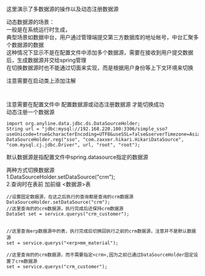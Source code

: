 这里演示了多数据源的操作以及动态注册数据源

动态数据源的场景：  
一般是在系统运行时生成，  
典型场景如数据中台，用户通过管理端提交第三方数据库的地址帐号，中台汇聚多个数据源的数据  
这种情况下显示不是在配置文件中添加多个数据源，需要在接收到用户提交数据后，生成数据源并交给spring管理  
在切换数据源时也不能通过切面来实现，而是根据用户身份等上下文环境来切换  


注意需要在启动类上添加注解
```


```

注意需要在配置文件中 配置数据源或动态注册数据源 才能切换成功  
动态注册一个数据源
```
import org.anyline.data.jdbc.ds.DataSourceHolder;
String url = "jdbc:mysql://192.168.220.100:3306/simple_sso?useUnicode=true&characterEncoding=UTF8&useSSL=false&serverTimezone=Asia/Shanghai&allowPublicKeyRetrieval=true";
DataSourceHolder.reg("sso", "com.zaxxer.hikari.HikariDataSource", "com.mysql.cj.jdbc.Driver", url, "root", "root");

```



默认数据源是指配置文件中spring.datasource指定的数据源  



两种方式切换数据源  
1.DataSourceHolder.setDataSource("crm");  
2.查询时在表前 加前缀 <数据源>表  
```
//设置固定数据源，在这之后执行的查询都是查询的crm数据源
DataSourceHolder.setDataSource("crm");
//这里查询的的crm数据源，执行完成后还保持crm数据源
DataSet set = service.querys("crm_customer");


//这里查询erp数据源中的表，执行完成后切换回执行之前的crm数据源，注意并不是默认数据源
set = service.querys("<erp>mm_material");

//这里查询的的crm数据源，而不需要指定<crm>,因为之前已通过DataSourceHolder固定设置了crm数据源
set = service.querys("crm_customer");

```

